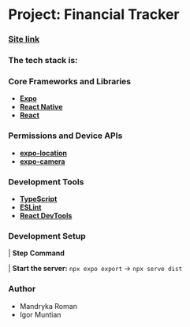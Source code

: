 # Project: Financial Tracker
### [Site link](https://tracker-finansowy.netlify.app/)

### The tech stack is:

### Core Frameworks and Libraries
- **[Expo](https://expo.dev/)**
- **[React Native](https://reactnative.dev/)**
- **[React](https://reactjs.org/)**

### Permissions and Device APIs
- **[expo-location](https://docs.expo.dev/versions/latest/sdk/location/)**
- **[expo-camera](https://docs.expo.dev/versions/latest/sdk/camera/)**

### Development Tools
- **[TypeScript](https://www.typescriptlang.org/)**
- **[ESLint](https://eslint.org/)**
- **[React DevTools](https://reactjs.org/blog/2019/08/15/new-react-devtools.html)**

### Development Setup

| **Step**                                **Command**

| **Start the server:**       `npx expo export` -> `npx serve dist`

### Author

- Mandryka Roman
- Igor Muntian

